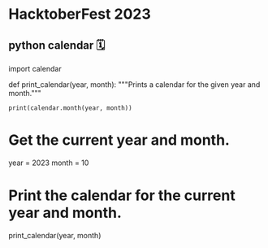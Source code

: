 # HacktoberFest 2023

## python calendar 🗓 

import calendar

def print_calendar(year, month):
    """Prints a calendar for the given year and month."""

    print(calendar.month(year, month))

# Get the current year and month.
year = 2023
month = 10

# Print the calendar for the current year and month.
print_calendar(year, month)

